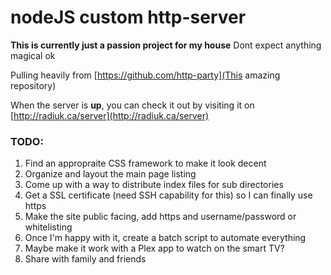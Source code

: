 # nodeJS custom http-server
**This is currently just a passion project for my house**
Dont expect anything magical ok

Pulling heavily from [https://github.com/http-party](This amazing repository)

When the server is **up**, you can check it out by visiting it on [http://radiuk.ca/server](http://radiuk.ca/server)

### TODO: 
1) Find an appropraite CSS framework to make it look decent
2) Organize and layout the main page listing
3) Come up with a way to distribute index files for sub directories
4) Get a SSL certificate (need SSH capability for this) so I can finally use https
5) Make the site public facing, add https and username/password or whitelisting
6) Once I'm happy with it, create a batch script to automate everything
7) Maybe make it work with a Plex app to watch on the smart TV?
8) Share with family and friends

